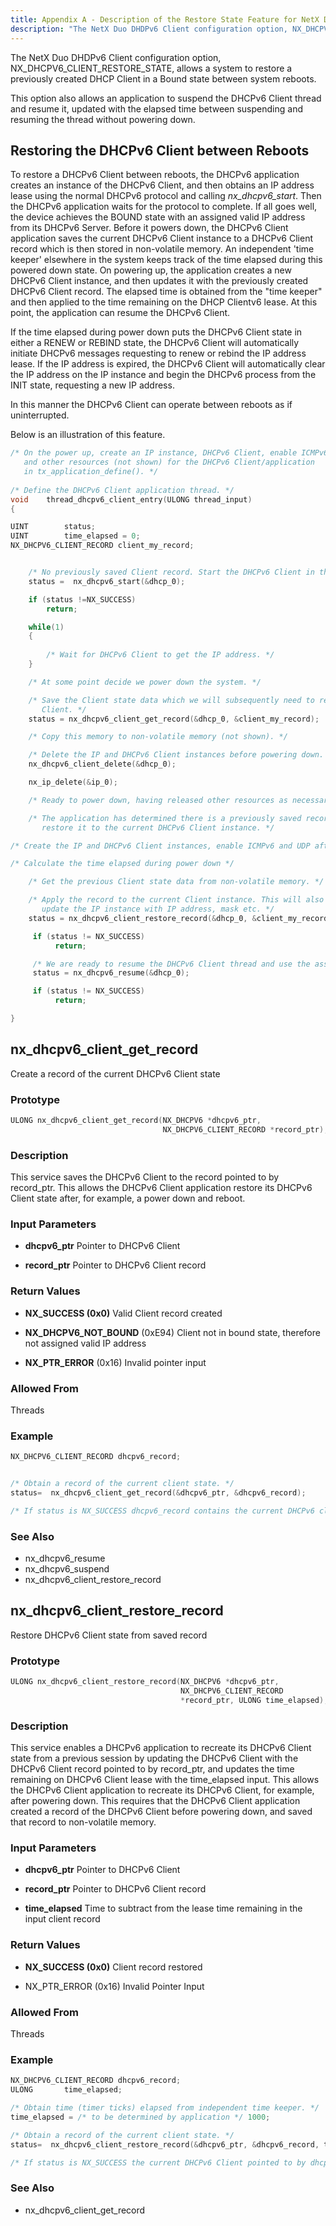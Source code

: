 ```yaml
---
title: Appendix A - Description of the Restore State Feature for NetX Duo DHCPv6 Client
description: "The NetX Duo DHDPv6 Client configuration option, NX_DHCPV6_CLIENT_RESTORE_STATE, allows a system to restore a previously created DHCP Client in a Bound state between system reboots."
---
```



The NetX Duo DHDPv6 Client configuration option, NX_DHCPV6_CLIENT_RESTORE_STATE, allows a system to restore a previously created DHCP Client in a Bound state between system reboots.

This option also allows an application to suspend the DHCPv6 Client thread and resume it, updated with the elapsed time between suspending and resuming the thread without powering down.

## Restoring the DHCPv6 Client between Reboots

To restore a DHCPv6 Client between reboots, the DHCPv6 application creates an instance of the DHCPv6 Client, and then obtains an IP address lease using the normal DHCPv6 protocol and calling *nx_dhcpv6_start*. Then the DHCPv6 application waits for the protocol to complete. If all goes well, the device achieves the BOUND state with an assigned valid IP address from its DHCPv6 Server. Before it powers down, the DHCPv6 Client application saves the current DHCPv6 Client instance to a DHCPv6 Client record which is then stored in non-volatile memory. An independent 'time keeper' elsewhere in the system keeps track of the time elapsed during this powered down state. On powering up, the application creates a new DHCPv6 Client instance, and then updates it with the previously created DHCPv6 Client record. The elapsed time is obtained from the "time keeper" and then applied to the time remaining on the DHCP Clientv6 lease. At this point, the application can resume the DHCPv6 Client.

If the time elapsed during power down puts the DHCPv6 Client state in either a RENEW or REBIND state, the DHCPv6 Client will automatically initiate DHCPv6 messages requesting to renew or rebind the IP address lease. If the IP address is expired, the DHCPv6 Client will automatically clear the IP address on the IP instance and begin the DHCPv6 process from the INIT state, requesting a new IP address.

In this manner the DHCPv6 Client can operate between reboots as if uninterrupted.

Below is an illustration of this feature.

```C
/* On the power up, create an IP instance, DHCPv6 Client, enable ICMPv6 and UDP
   and other resources (not shown) for the DHCPv6 Client/application
   in tx_application_define(). */
 
/* Define the DHCPv6 Client application thread. */     
void    thread_dhcpv6_client_entry(ULONG thread_input)
{

UINT        status;
UINT        time_elapsed = 0;
NX_DHCPV6_CLIENT_RECORD client_my_record;


    /* No previously saved Client record. Start the DHCPv6 Client in the INIT state. */
    status =  nx_dhcpv6_start(&dhcp_0);

    if (status !=NX_SUCCESS)
        return;

    while(1)	
    {
    
        /* Wait for DHCPv6 Client to get the IP address. */
    }

    /* At some point decide we power down the system. */

    /* Save the Client state data which we will subsequently need to restore the DHCPv6    
       Client. */
    status = nx_dhcpv6_client_get_record(&dhcp_0, &client_my_record);               

    /* Copy this memory to non-volatile memory (not shown). */

    /* Delete the IP and DHCPv6 Client instances before powering down. */
    nx_dhcpv6_client_delete(&dhcp_0);

    nx_ip_delete(&ip_0);

    /* Ready to power down, having released other resources as necessary. */

    /* The application has determined there is a previously saved record. We will 
       restore it to the current DHCPv6 Client instance. */

/* Create the IP and DHCPv6 Client instances, enable ICMPv6 and UDP after powering up. */

/* Calculate the time elapsed during power down */

    /* Get the previous Client state data from non-volatile memory. */

    /* Apply the record to the current Client instance. This will also 
       update the IP instance with IP address, mask etc. */
    status = nx_dhcpv6_client_restore_record(&dhcp_0, &client_my_record, time_elapsed);   

     if (status != NX_SUCCESS)
          return;

     /* We are ready to resume the DHCPv6 Client thread and use the assigned IP address. */
     status = nx_dhcpv6_resume(&dhcp_0);

     if (status != NX_SUCCESS)
          return;

}
```

## nx_dhcpv6_client_get_record

Create a record of the current DHCPv6 Client state

### Prototype

```C
ULONG nx_dhcpv6_client_get_record(NX_DHCPV6 *dhcpv6_ptr, 
								  NX_DHCPV6_CLIENT_RECORD *record_ptr);
```

### Description

This service saves the DHCPv6 Client to the record pointed to by record_ptr. This allows the DHCPv6 Client application restore its DHCPv6 Client state after, for example, a power down and reboot.

### Input Parameters

- **dhcpv6_ptr** Pointer to DHCPv6 Client

- **record_ptr** Pointer to DHCPv6 Client record

### Return Values

- **NX_SUCCESS (0x0)** Valid Client record created

- **NX_DHCPV6_NOT_BOUND** (0xE94) Client not in bound state, therefore not assigned valid IP address

- **NX_PTR_ERROR** (0x16) Invalid pointer input

### Allowed From

Threads

### Example

```C
NX_DHCPV6_CLIENT_RECORD dhcpv6_record;


/* Obtain a record of the current client state. */
status=  nx_dhcpv6_client_get_record(&dhcpv6_ptr, &dhcpv6_record);

/* If status is NX_SUCCESS dhcpv6_record contains the current DHCPv6 client record. */
```

### See Also

- nx_dhcpv6_resume
- nx_dhcpv6_suspend
- nx_dhcpv6_client_restore_record

## nx_dhcpv6_client_restore_record

Restore DHCPv6 Client state from saved record

### Prototype

```C
ULONG nx_dhcpv6_client_restore_record(NX_DHCPV6 *dhcpv6_ptr, 
									  NX_DHCPV6_CLIENT_RECORD       
									  *record_ptr, ULONG time_elapsed);
```

### Description

This service enables a DHCPv6 application to recreate its DHCPv6 Client state from a previous session by updating the DHCPv6 Client with the DHCPv6 Client record pointed to by record_ptr, and updates the time remaining on DHCPv6 Client lease with the time_elapsed input. This allows the DHCPv6 Client application to recreate its DHCPv6 Client, for example, after powering down. This requires that the DHCPv6 Client application created a record of the DHCPv6 Client before powering down, and saved that record to non-volatile memory.

### Input Parameters

- **dhcpv6_ptr** Pointer to DHCPv6 Client

- **record_ptr** Pointer to DHCPv6 Client record

- **time_elapsed** Time to subtract from the lease time remaining in the input client record

### Return Values

- **NX_SUCCESS (0x0)** Client record restored

- NX_PTR_ERROR (0x16) Invalid Pointer Input

### Allowed From

Threads

### Example

```C
NX_DHCPV6_CLIENT_RECORD dhcpv6_record;
ULONG 		time_elapsed;

/* Obtain time (timer ticks) elapsed from independent time keeper. */
time_elapsed = /* to be determined by application */ 1000; 

/* Obtain a record of the current client state. */
status=  nx_dhcpv6_client_restore_record(&dhcpv6_ptr, &dhcpv6_record, time_elapsed);

/* If status is NX_SUCCESS the current DHCPv6 Client pointed to by dhcpv6_ptr contains the current client record updated for time elapsed during power down. */
```

### See Also

- nx_dhcpv6_client_get_record